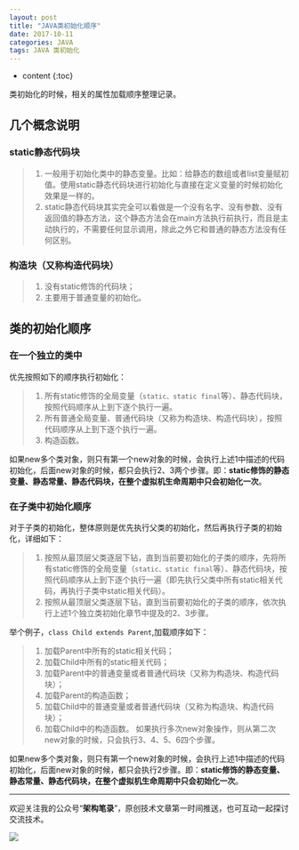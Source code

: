 ```yaml
---
layout: post
title: "JAVA类初始化顺序"
date: 2017-10-11
categories: JAVA
tags: JAVA 类初始化
---
```


* content
{:toc}

类初始化的时候，相关的属性加载顺序整理记录。




## 几个概念说明

### static静态代码块

> 1. 一般用于初始化类中的静态变量。比如：给静态的数组或者list变量赋初值。使用static静态代码块进行初始化与直接在定义变量的时候初始化效果是一样的。
> 2. static静态代码块其实完全可以看做是一个没有名字、没有参数、没有返回值的静态方法，这个静态方法会在main方法执行前执行，而且是主动执行的，不需要任何显示调用，除此之外它和普通的静态方法没有任何区别。

### 构造块（又称构造代码块）

> 1. 没有static修饰的代码块；
> 2. 主要用于普通变量的初始化。


## 类的初始化顺序

### 在一个独立的类中

优先按照如下的顺序执行初始化：
> 1. 所有static修饰的全局变量（`static、static final`等）、静态代码块，按照代码顺序从上到下逐个执行一遍。
> 2. 所有普通全局变量、普通代码块（又称为构造块、构造代码块），按照代码顺序从上到下逐个执行一遍。
> 3. 构造函数。

如果new多个类对象，则只有第一个new对象的时候，会执行上述1中描述的代码初始化，后面new对象的时候，都只会执行2、3两个步骤。即：**static修饰的静态变量、静态常量、静态代码块，在整个虚拟机生命周期中只会初始化一次**。

### 在子类中初始化顺序
对于子类的初始化，整体原则是优先执行父类的初始化，然后再执行子类的初始化，详细如下：
> 1. 按照从最顶层父类逐层下钻，直到当前要初始化的子类的顺序，先将所有static修饰的全局变量（`static、static final`等）、静态代码块，按照代码顺序从上到下逐个执行一遍（即先执行父类中所有static相关代码，再执行子类中static相关代码）。
> 2. 按照从最顶层父类逐层下钻，直到当前要初始化的子类的顺序，依次执行上述1个独立类初始化章节中提及的2、3步骤。

举个例子，`class Child extends Parent`,加载顺序如下：
> 1. 加载Parent中所有的static相关代码；
> 2. 加载Child中所有的static相关代码；
> 3. 加载Parent中的普通变量或者普通代码块（又称为构造块、构造代码块）；
> 4. 加载Parent的构造函数；
> 5. 加载Child中的普通变量或者普通代码块（又称为构造块、构造代码块）；
> 6. 加载Child中的构造函数。
如果执行多次new对象操作，则从第二次new对象的时候，只会执行3、4、5、6四个步骤。

如果new多个类对象，则只有第一个new对象的时候，会执行上述1中描述的代码初始化，后面new对象的时候，都只会执行2步骤。即：**static修饰的静态变量、静态常量、静态代码块，在整个虚拟机生命周期中只会初始化一次**。

---

欢迎关注我的公众号“**架构笔录**”，原创技术文章第一时间推送，也可互动一起探讨交流技术。

![](https://raw.githubusercontent.com/veezean/pic_assets/master/assets/comm_pics/contact/gongzhonghao.png)